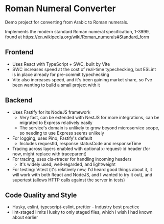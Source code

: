 # Roman Numeral Converter

Demo project for converting from Arabic to Roman numerals.

Implements the modern standard Roman numeral specification, 1-3999, found at https://en.wikipedia.org/wiki/Roman_numerals#Standard_form


## Frontend

- Uses React with TypeScript + SWC, built by Vite
- SWC increases speed at the cost of real-time typechecking, but ESLint is in place already for pre-commit typechecking
- Vite also increases speed, and it's been gaining market share, so I've been wanting to build a small project with it

## Backend

- Uses Fastify for its NodeJS framework
  - Very fast, can be extended with NestJS for more integrations, can be migrated to Express relatively easily
  - The service's domain is unlikely to grow beyond microservice scope, so needing to use Express seems unlikely
- For logging, uses Pino, Fastify's default
  - Includes requestId, response statusCode and responseTime
- Tracing across layers enabled with optional x-request-id header (for now, might replace with traceparent)
- For tracing, uses cls-rtracer for handling incoming headers
  - It's widely used, well-regarded, and lightweight
- For testing: Vitest (it's relatively new, I'd heard good things about it, it will work with both React and NodeJS, and I wanted to try it out), and supertest (allows HTTP calls against the server in tests)

## Code Quality and Style

- Husky, eslint, typescript-eslint, prettier - Industry best practice
- lint-staged limits Husky to only staged files, which I wish I had known about earlier